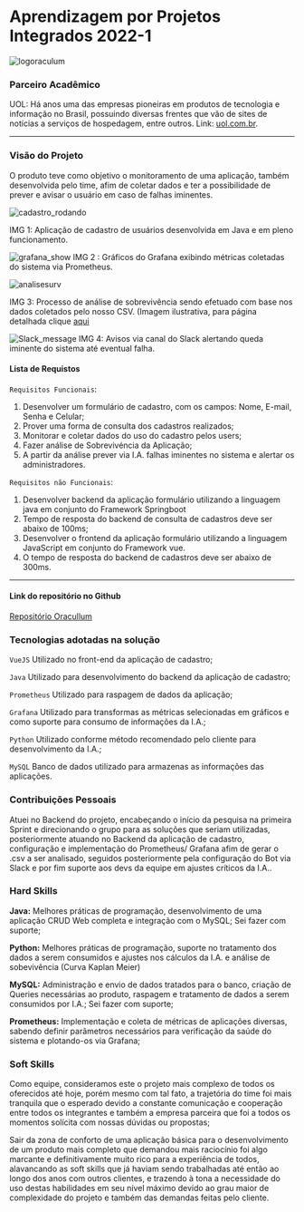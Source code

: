 # Aprendizagem por Projetos Integrados 2022-1
![logoraculum](https://user-images.githubusercontent.com/54710426/173154765-663752ba-20ba-476f-bdbb-2e141b32df22.PNG)


### Parceiro Acadêmico
UOL: Há anos uma das empresas pioneiras em produtos de tecnologia e informação no Brasil, possuindo diversas frentes que vão de sites de notícias a serviços de hospedagem, entre outros.
Link:  [uol.com.br](http://www.uol.com.br/index.php).



***

### Visão do Projeto
O produto teve como objetivo o monitoramento de uma aplicação, também desenvolvida pelo time, afim de coletar dados e ter a possibilidade de prever e avisar o usuário em caso de falhas iminentes.

![cadastro_rodando](https://user-images.githubusercontent.com/54710426/173150325-e2f3d64a-22f5-4c42-bc92-eb75bb6e155f.gif)

IMG 1: Aplicação de cadastro de usuários desenvolvida em Java e em pleno funcionamento.



![grafana_show](https://user-images.githubusercontent.com/54710426/173150370-decd8e77-da58-436d-8fdc-bd9466be310f.gif)
IMG 2 : Gráficos do Grafana exibindo métricas coletadas do sistema via Prometheus.



![analisesurv](https://user-images.githubusercontent.com/54710426/173150997-04031e53-0fa3-48eb-a9e8-31bb2bd8d345.PNG)

IMG 3: Processo de análise de sobrevivência sendo efetuado com base nos dados coletados pelo nosso CSV. (Imagem ilustrativa, para página detalhada clique [aqui](https://github.com/Oraculum-Fatec/api-previsao-de-indisponibilidade-sites/blob/main/SurvivalAnalysis.ipynb)



![Slack_message](https://user-images.githubusercontent.com/54710426/173150382-3d062c22-b85d-4a0d-81aa-19c460708d71.png)
IMG 4: Avisos via canal do Slack alertando queda iminente do sistema até eventual falha.


#### Lista de Requistos 

`Requisitos Funcionais`: 
1. Desenvolver um formulário de cadastro, com os campos: Nome, E-mail, Senha e Celular;
2. Prover uma forma de consulta dos cadastros realizados;
3. Monitorar e coletar dados do uso do cadastro pelos users;
4. Fazer análise de Sobrevivéncia da Aplicação;
5. A partir da análise prever via I.A. falhas iminentes no sistema e alertar os administradores.



`Requisitos não Funcionais`:
1. Desenvolver backend da aplicação formulário utilizando a linguagem java em conjunto do Framework Springboot
2. Tempo de resposta do backend de consulta de cadastros deve ser abaixo de 100ms;
3. Desenvolver o frontend da aplicação formulário utilizando a linguagem JavaScript em conjunto do Framework vue.
4. O tempo de resposta do backend de cadastros deve ser abaixo de 300ms.

***

#### Link do repositório no Github
[Repositório Oracullum](https://github.com/Oraculum-Fatec)


### Tecnologias adotadas na solução

`VueJS` Utilizado no front-end da aplicação de cadastro;

`Java` Utilizado para desenvolvimento do backend da aplicação de cadastro;

`Prometheus` Utilizado para raspagem de dados da aplicação;

`Grafana` Utilizado para transformas as métricas selecionadas em gráficos e como suporte para consumo de informações da I.A.;

`Python` Utilizado conforme método recomendado pelo cliente para desenvolvimento da I.A.;

`MySQL` Banco de dados utilizado para armazenas as informações das aplicações.


### Contribuições Pessoais
Atuei no Backend do projeto, encabeçando o início da pesquisa na primeira Sprint e direcionando o grupo para as soluções que seriam utilizadas, posteriormente atuando no Backend da aplicação de cadastro, configuração e implementação do Prometheus/ Grafana afim de gerar o .csv a ser analisado, seguidos posteriormente pela configuração do Bot via Slack e por fim suporte aos devs da equipe em ajustes críticos da I.A..


### Hard Skills
**Java:** Melhores práticas de programação, desenvolvimento de uma aplicação CRUD Web completa e integração com o MySQL; Sei fazer com suporte;

**Python:** Melhores práticas de programação, suporte no tratamento dos dados a serem consumidos e ajustes nos cálculos da I.A. e análise de sobevivência (Curva Kaplan Meier)

**MySQL:** Administração e envio de dados tratados para o banco, criação de Queries necessárias ao produto, raspagem e tratamento de dados a serem consumidos por I.A.; Sei fazer com suporte;

**Prometheus:** Implementação e coleta de métricas de aplicações diversas, sabendo definir parâmetros necessários para verificação da saúde do sistema e plotando-os via Grafana;


### Soft Skills
Como equipe, consideramos este o projeto mais complexo de todos os oferecidos até hoje, porém mesmo com tal fato, a trajetória do time foi mais tranquila que o esperado devido a constante comunicação e cooperação entre todos os integrantes e também a empresa parceira que foi a todos os momentos solícita com nossas dúvidas ou propostas; 

Sair da zona de conforto de uma aplicação básica para o desenvolvimento de um produto mais completo que demandou mais raciocínio foi algo marcante e definitivamente muito rico para a experiência de todos, alavancando as soft skills que já haviam sendo trabalhadas até então ao longo dos anos com outros clientes, e trazendo à tona a necessidade do uso destas habilidades em seu nível máximo devido ao grau maior de complexidade do projeto e também das demandas feitas pelo cliente.
